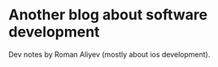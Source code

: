 # Another blog about software development

Dev notes by Roman Aliyev (mostly about ios development).
